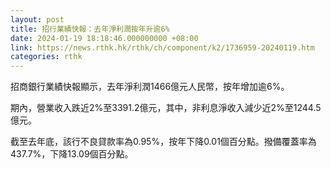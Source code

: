 ```yaml
---
layout: post
title: 招行業績快報：去年淨利潤按年升逾6%
date: 2024-01-19 18:18:46.000000000 +08:00
link: https://news.rthk.hk/rthk/ch/component/k2/1736959-20240119.htm
categories: rthk
---
```


招商銀行業績快報顯示，去年淨利潤1466億元人民幣，按年增加逾6%。

期內，營業收入跌近2%至3391.2億元，其中，非利息淨收入減少近2%至1244.5億元。

截至去年底，該行不良貸款率為0.95%，按年下降0.01個百分點。撥備覆蓋率為437.7%，下降13.09個百分點。
